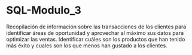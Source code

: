 # SQL-Modulo_3
Recopilación de información sobre las transacciones de los clientes para identificar áreas de oportunidad y aprovechar al máximo sus datos para optimizar las ventas. Identificar cuáles son los productos que han tenido más éxito y cuales son los que menos han gustado a los clientes.
